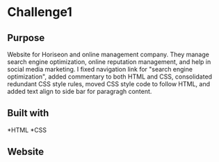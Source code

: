 # Challenge1
## Purpose
Website for Horiseon and online management company.  They manage search engine optimization, online reputation management, and help in social media marketing. 
I fixed navigation link for "search engine optimization", added commentary to both HTML and CSS, consolidated redundant CSS style rules, moved CSS style code to follow HTML, and added text align to side bar for paragragh content.

## Built with 
*HTML
*CSS

## Website 